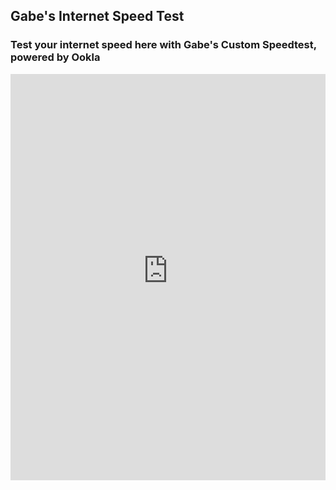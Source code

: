 ## Gabe's Internet Speed Test
### Test your internet speed here with Gabe's Custom Speedtest, powered by Ookla

<iframe width="100%" height="650px" frameborder="0" src="https://gabetest.speedtestcustom.com"></iframe>
